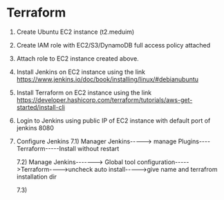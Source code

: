 # Terraform
1) Create Ubuntu EC2 instance (t2.meduim) 
2) Create IAM role with EC2/S3/DynamoDB full access policy attached
3) Attach role to EC2 instance created above. 
4) Install Jenkins on EC2 instance using the link https://www.jenkins.io/doc/book/installing/linux/#debianubuntu
5) Install Terraform on EC2 instance using the link https://developer.hashicorp.com/terraform/tutorials/aws-get-started/install-cli
6) Login to Jenkins using public IP of EC2 instance with default port of jenkins 8080
7) Configure Jenkins
      7.1) Manager Jenkins-----> manage Plugins----Terraform-----Install without restart
      
      7.2) Manage Jenkins-------> Global tool configuration----->Terraform---->uncheck auto install----->give name and terrafrom installation dir
      
      7.3) 

